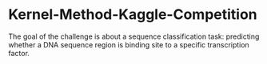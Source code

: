 # Kernel-Method-Kaggle-Competition
The goal of the challenge is about  a sequence classification task: predicting whether a DNA sequence region is binding site to a specific transcription factor.
